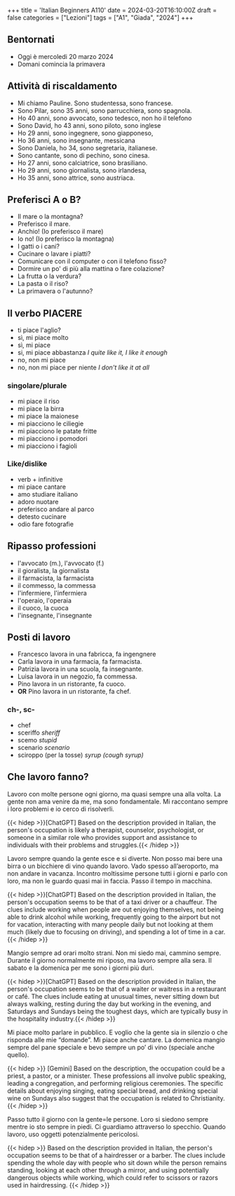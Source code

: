+++
title = 'Italian Beginners A110'
date = 2024-03-20T16:10:00Z
draft = false
categories = ["Lezioni"]
tags = ["A1", "Giada", "2024"]
+++


## Bentornati

- Oggi è mercoledi 20 marzo 2024
- Domani comincia la primavera

## Attività di riscaldamento

- Mi chiamo Pauline. Sono studentessa, sono francese.
- Sono Pilar, sono 35 anni, sono parrucchiera, sono spagnola.
- Ho 40 anni, sono avvocato, sono tedesco, non ho il telefono
- Sono David, ho 43 anni, sono piloto, sono inglese
- Ho 29 anni, sono ingegnere, sono giapponeso,
- Ho 36 anni, sono insegnante, messicana
- Sono Daniela, ho 34, sono segretaria, italianese.
- Sono cantante, sono di pechino, sono cinesa.
- Ho 27 anni, sono calciatrice, sono brasiliano.
- Ho 29 anni, sono giornalista, sono irlandesa,
- Ho 35 anni, sono attrice, sono austriaca.

## Preferisci A o B?

- Il mare o la montagna?
- Preferisco il mare.
- Anchio! (Io preferisco il mare)
- Io no! (Io preferisco la montagna)
- I gatti o i cani?
- Cucinare o lavare i piatti?
- Comunicare con il computer o con il telefono fisso?
- Dormire un po' di più alla mattina o fare colazione?
- La frutta o la verdura?
- La pasta o il riso?
- La primavera o l'autunno?

## Il verbo PIACERE

- ti piace l'aglio?
- sì, mi piace molto
- sì, mi piace
- si, mi piace abbastanza *I quite like it, I like it enough*
- no, non mi piace
- no, non mi piace per niente *I don't like it at all*

### singolare/plurale

- mi piace il riso
- mi piace la birra
- mi piace la maionese
- mi piacciono le ciliegie
- mi piacciono le patate fritte
- mi piacciono i pomodori
- mi piacciono i fagioli

### Like/dislike

- verb + infinitive
- mi piace cantare
- amo studiare italiano
- adoro nuotare
- preferisco andare al parco
- detesto cucinare
- odio fare fotografie

## Ripasso professioni

- l'avvocato (m.), l'avvocato (f.)
- il gioralista, la giornalista
- il farmacista, la farmacista
- il commesso, la commessa
- l'infermiere, l'infermiera
- l'operaio, l'operaia
- il cuoco, la cuoca
- l'insegnante, l'insegnante

## Posti di lavoro

- Francesco lavora in una fabricca, fa ingengnere
- Carla lavora in una farmacia, fa farmacista.
- Patrizia lavora in una scuola, fa insegnante.
- Luisa lavora in un negozio, fa commessa.
- Pino lavora in un ristorante, fa cuoco.
- **OR** Pino lavora in un ristorante, fa chef.

### ch-, sc-

- chef
- sceriffo *sheriff*
- scemo *stupid*
- scenario *scenario*
- sciroppo (per la tosse) *syrup (cough syrup)*

## Che lavoro fanno?

Lavoro con molte persone ogni giorno, ma quasi sempre una alla volta. La gente non ama
venire da me, ma sono fondamentale. Mi raccontano sempre i loro problemi e io cerco di
risolverli.

{{< hidep >}}[ChatGPT] Based on the description provided in Italian, the person's occupation is likely a therapist, counselor,
psychologist, or someone in a similar role who provides support and assistance to individuals
with their problems and struggles.{{< /hidep >}}

Lavoro sempre quando la gente esce e si diverte. Non posso mai bere una birra o un
bicchiere di vino quando lavoro. Vado spesso all’aeroporto, ma non andare in vacanza.
Incontro moltissime persone tutti i giorni e parlo con loro, ma non le guardo quasi mai in
faccia. Passo il tempo in macchina.

{{< hidep >}}[ChatGPT] Based on the description provided in Italian, the person's occupation seems to be that
of a taxi driver or a chauffeur. The clues include working when people are out enjoying themselves,
not being able to drink alcohol while working, frequently going to the airport but not for vacation,
interacting with many people daily but not looking at them much (likely due to focusing on driving),
and spending a lot of time in a car.{{< /hidep >}}

Mangio sempre ad orari molto strani. Non mi siedo mai, cammino sempre. Durante il
giorno normalmente mi riposo, ma lavoro sempre alla sera. Il sabato e la domenica per me
sono i giorni più duri.

{{< hidep >}}[ChatGPT] Based on the description provided in Italian, the person's occupation seems to be that of
a waiter or waitress in a restaurant or café. The clues include eating at unusual times, never sitting
down but always walking, resting during the day but working in the evening, and Saturdays and Sundays
being the toughest days, which are typically busy in the hospitality industry.{{< /hidep >}}

Mi piace molto parlare in pubblico. E voglio che la gente sia in silenzio o che risponda alle
mie “domande”. Mi piace anche cantare. La domenica mangio sempre del pane speciale e
bevo sempre un po’ di vino (speciale anche quello).

{{< hidep >}}
[Gemini] Based on the description, the occupation could be a priest, a pastor, or a minister. These
professions all involve public speaking, leading a congregation, and performing religious ceremonies.
The specific details about enjoying singing, eating special bread, and drinking special wine on Sundays
also suggest that the occupation is related to Christianity.
{{< /hidep >}}

Passo tutto il giorno con la gente=le persone. Loro si siedono sempre mentre io sto sempre
in piedi. Ci guardiamo attraverso lo specchio. Quando lavoro, uso oggetti potenzialmente
pericolosi.

{{< hidep >}}
Based on the description provided in Italian, the person's occupation seems to be that of a hairdresser
or a barber. The clues include spending the whole day with people who sit down while the person remains
standing, looking at each other through a mirror, and using potentially dangerous objects while working,
which could refer to scissors or razors used in hairdressing.
{{< /hidep >}}
